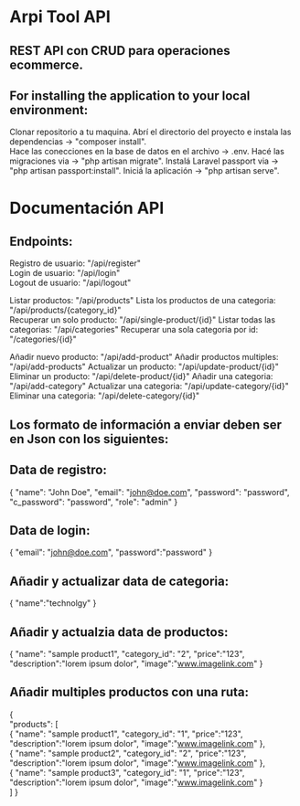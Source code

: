 # Arpi Tool API 

## REST API con CRUD para  operaciones ecommerce. 
## For installing the application to your local environment:
 Clonar repositorio a tu maquina.
 Abrí el directorio del proyecto e instala las dependencias -> "composer install".    
 Hace las conecciones en la base de datos en el archivo -> .env.
 Hacé las migraciones via -> "php artisan migrate".
 Instalá Laravel passport via -> "php artisan passport:install".
 Iniciá la aplicación -> "php artisan serve".

# Documentación API
## Endpoints:

 Registro de usuario:                     "/api/register"  
 Login de usuario:                        "/api/login"    
 Logout de usuario:                       "/api/logout"   

 Listar productos:                        "/api/products"
 Lista los productos de una categoria:    "/api/products/{category_id}"      
 Recuperar un solo producto:              "/api/single-product/{id}"
 Listar todas las categorias:             "/api/categories"
 Recuperar una sola categoria por id:     "/categories/{id}"

 Añadir nuevo producto:                   "/api/add-product"
 Añadir productos multiples:              "/api/add-products"
 Actualizar un producto:                  "/api/update-product/{id}"
 Eliminar un producto:                    "/api/delete-product/{id}"
 Añadir una categoria:                    "/api/add-category"
 Actualizar una categoria:                "/api/update-category/{id}"      
 Eliminar una categoria:                  "/api/delete-category/{id}"

## Los formato de información a enviar deben ser en Json con los siguientes:

## Data de registro:
{
    "name": "John Doe",
    "email": "john@doe.com",
    "password": "password",
    "c_password": "password",
    "role": "admin"
}

## Data de login:
{
    "email": "john@doe.com",
    "password":"password"
}

## Añadir y actualizar data de categoria:
{
    "name":"technolgy"
}

## Añadir y actualzia data de productos:
{
    "name": "sample product1",
    "category_id": "2",
    "price":"123",
    "description":"lorem ipsum dolor",
    "image":"www.imagelink.com"
}

## Añadir multiples productos con una ruta:
{   
   "products": [   
    {
    "name": "sample product1",
    "category_id": "1",
    "price":"123",
    "description":"lorem ipsum dolor",
    "image":"www.imagelink.com"
    },   
    {
    "name": "sample product2",
    "category_id": "2",
    "price":"123",
    "description":"lorem ipsum dolor",
    "image":"www.imagelink.com"
    },   
    {
    "name": "sample product3",
    "category_id": "1",
    "price":"123",
    "description":"lorem ipsum dolor",
    "image":"www.imagelink.com"
    }   
   ]
}
